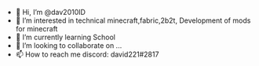 - 👋 Hi, I’m @dav2010ID
- 👀 I’m interested in technical minecraft,fabric,2b2t, Development of mods for minecraft
- 🌱 I’m currently learning School
- 💞️ I’m looking to collaborate on ...
- 📫 How to reach me discord: david221#2817

<!---
dav2010ID/dav2010ID is a ✨ special ✨ repository because its `README.md` (this file) appears on your GitHub profile.
You can click the Preview link to take a look at your changes.
--->

